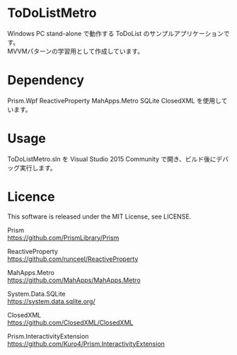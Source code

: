 # ToDoListMetro
Windows PC stand-alone で動作する ToDoList のサンプルアプリケーションです。  
MVVMパターンの学習用として作成しています。

# Dependency
Prism.Wpf ReactiveProperty MahApps.Metro SQLite ClosedXML を使用しています。

# Usage
ToDoListMetro.sln を Visual Studio 2015 Community で開き、ビルド後にデバッグ実行します。

# Licence
This software is released under the MIT License, see LICENSE.  
  
Prism  
<https://github.com/PrismLibrary/Prism>  
  
ReactiveProperty  
<https://github.com/runceel/ReactiveProperty>  
  
MahApps.Metro  
<https://github.com/MahApps/MahApps.Metro>  
  
System.Data.SQLite  
<https://system.data.sqlite.org/>  
  
ClosedXML  
<https://github.com/ClosedXML/ClosedXML>

Prism.InteractivityExtension  
<https://github.com/Kuro4/Prism.InteractivityExtension>
